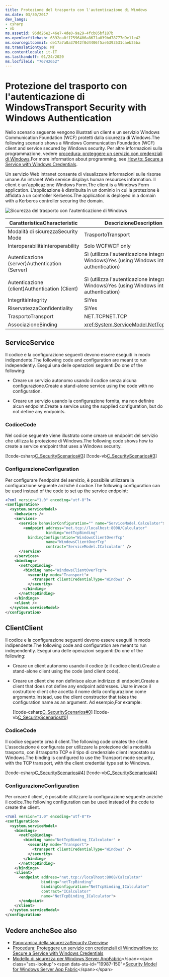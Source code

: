 ```yaml
---
title: Protezione del trasporto con l'autenticazione di Windows
ms.date: 03/30/2017
dev_langs:
- csharp
- vb
ms.assetid: 96dd26e2-46e7-4de0-9a29-4fcb05bf187b
ms.openlocfilehash: 6392ea0f17596406a8671a039bd78777d9e11e42
ms.sourcegitcommit: de17a7a0a37042f0d4406f5ae5393531caeb25ba
ms.translationtype: MT
ms.contentlocale: it-IT
ms.lasthandoff: 01/24/2020
ms.locfileid: "76742652"
---
```

# <a name="transport-security-with-windows-authentication"></a><span data-ttu-id="19987-102">Protezione del trasporto con l'autenticazione di Windows</span><span class="sxs-lookup"><span data-stu-id="19987-102">Transport Security with Windows Authentication</span></span>
<span data-ttu-id="19987-103">Nello scenario seguente vengono illustrati un client e un servizio Windows Communication Foundation (WCF) protetti dalla sicurezza di Windows.</span><span class="sxs-lookup"><span data-stu-id="19987-103">The following scenario shows a Windows Communication Foundation (WCF) client and service secured by Windows security.</span></span> <span data-ttu-id="19987-104">Per altre informazioni sulla programmazione, vedere [procedura: proteggere un servizio con credenziali di Windows](../../../../docs/framework/wcf/how-to-secure-a-service-with-windows-credentials.md).</span><span class="sxs-lookup"><span data-stu-id="19987-104">For more information about programming, see [How to: Secure a Service with Windows Credentials](../../../../docs/framework/wcf/how-to-secure-a-service-with-windows-credentials.md).</span></span>  
  
 <span data-ttu-id="19987-105">Un servizio Web intranet consente di visualizzare informazioni sulle risorse umane.</span><span class="sxs-lookup"><span data-stu-id="19987-105">An intranet Web service displays human resources information.</span></span> <span data-ttu-id="19987-106">Il client è un'applicazione Windows Form.</span><span class="sxs-lookup"><span data-stu-id="19987-106">The client is a Windows Form application.</span></span> <span data-ttu-id="19987-107">L'applicazione è distribuita in un dominio in cui la protezione è affidata a un controller Kerberos.</span><span class="sxs-lookup"><span data-stu-id="19987-107">The application is deployed in a domain with a Kerberos controller securing the domain.</span></span>  
  
 ![Sicurezza del trasporto con l'autenticazione di Windows](./media/transport-security-with-windows-authentication/secured-windows-authentication.gif)  
  
|<span data-ttu-id="19987-109">Caratteristica</span><span class="sxs-lookup"><span data-stu-id="19987-109">Characteristic</span></span>|<span data-ttu-id="19987-110">Descrizione</span><span class="sxs-lookup"><span data-stu-id="19987-110">Description</span></span>|  
|--------------------|-----------------|  
|<span data-ttu-id="19987-111">Modalità di sicurezza</span><span class="sxs-lookup"><span data-stu-id="19987-111">Security Mode</span></span>|<span data-ttu-id="19987-112">Trasporto</span><span class="sxs-lookup"><span data-stu-id="19987-112">Transport</span></span>|  
|<span data-ttu-id="19987-113">Interoperabilità</span><span class="sxs-lookup"><span data-stu-id="19987-113">Interoperability</span></span>|<span data-ttu-id="19987-114">Solo WCF</span><span class="sxs-lookup"><span data-stu-id="19987-114">WCF only</span></span>|  
|<span data-ttu-id="19987-115">Autenticazione (server)</span><span class="sxs-lookup"><span data-stu-id="19987-115">Authentication (Server)</span></span><br /><br /> <span data-ttu-id="19987-116">Autenticazione (client)</span><span class="sxs-lookup"><span data-stu-id="19987-116">Authentication (Client)</span></span>|<span data-ttu-id="19987-117">Sì (utilizza l'autenticazione integrata di Windows)</span><span class="sxs-lookup"><span data-stu-id="19987-117">Yes (using Windows integrated authentication)</span></span><br /><br /> <span data-ttu-id="19987-118">Sì (utilizza l'autenticazione integrata di Windows)</span><span class="sxs-lookup"><span data-stu-id="19987-118">Yes (using Windows integrated authentication)</span></span>|  
|<span data-ttu-id="19987-119">Integrità</span><span class="sxs-lookup"><span data-stu-id="19987-119">Integrity</span></span>|<span data-ttu-id="19987-120">Sì</span><span class="sxs-lookup"><span data-stu-id="19987-120">Yes</span></span>|  
|<span data-ttu-id="19987-121">Riservatezza</span><span class="sxs-lookup"><span data-stu-id="19987-121">Confidentiality</span></span>|<span data-ttu-id="19987-122">Sì</span><span class="sxs-lookup"><span data-stu-id="19987-122">Yes</span></span>|  
|<span data-ttu-id="19987-123">Trasporto</span><span class="sxs-lookup"><span data-stu-id="19987-123">Transport</span></span>|<span data-ttu-id="19987-124">NET.TCP</span><span class="sxs-lookup"><span data-stu-id="19987-124">NET.TCP</span></span>|  
|<span data-ttu-id="19987-125">Associazione</span><span class="sxs-lookup"><span data-stu-id="19987-125">Binding</span></span>|<xref:System.ServiceModel.NetTcpBinding>|  
  
## <a name="service"></a><span data-ttu-id="19987-126">Service</span><span class="sxs-lookup"><span data-stu-id="19987-126">Service</span></span>  
 <span data-ttu-id="19987-127">Il codice e la configurazione seguenti devono essere eseguiti in modo indipendente.</span><span class="sxs-lookup"><span data-stu-id="19987-127">The following code and configuration are meant to run independently.</span></span> <span data-ttu-id="19987-128">Esegui una delle operazioni seguenti:</span><span class="sxs-lookup"><span data-stu-id="19987-128">Do one of the following:</span></span>  
  
- <span data-ttu-id="19987-129">Creare un servizio autonomo usando il codice senza alcuna configurazione.</span><span class="sxs-lookup"><span data-stu-id="19987-129">Create a stand-alone service using the code with no configuration.</span></span>  
  
- <span data-ttu-id="19987-130">Creare un servizio usando la configurazione fornita, ma non definire alcun endpoint.</span><span class="sxs-lookup"><span data-stu-id="19987-130">Create a service using the supplied configuration, but do not define any endpoints.</span></span>  
  
### <a name="code"></a><span data-ttu-id="19987-131">Codice</span><span class="sxs-lookup"><span data-stu-id="19987-131">Code</span></span>  
 <span data-ttu-id="19987-132">Nel codice seguente viene illustrato come creare un endpoint del servizio che utilizza la protezione di Windows.</span><span class="sxs-lookup"><span data-stu-id="19987-132">The following code shows how to create a service endpoint that uses a Windows security.</span></span>  
  
 [!code-csharp[C_SecurityScenarios#3](../../../../samples/snippets/csharp/VS_Snippets_CFX/c_securityscenarios/cs/source.cs#3)]
 [!code-vb[C_SecurityScenarios#3](../../../../samples/snippets/visualbasic/VS_Snippets_CFX/c_securityscenarios/vb/source.vb#3)]  
  
### <a name="configuration"></a><span data-ttu-id="19987-133">Configurazione</span><span class="sxs-lookup"><span data-stu-id="19987-133">Configuration</span></span>  
 <span data-ttu-id="19987-134">Per configurare l'endpoint del servizio, è possibile utilizzare la configurazione seguente anziché il codice.</span><span class="sxs-lookup"><span data-stu-id="19987-134">The following configuration can be used instead of the code to set up the service endpoint:</span></span>  
  
```xml  
<?xml version="1.0" encoding="utf-8"?>  
<configuration>  
  <system.serviceModel>  
    <behaviors />  
    <services>  
      <service behaviorConfiguration="" name="ServiceModel.Calculator">  
        <endpoint address="net.tcp://localhost:8008/Calculator"   
                  binding="netTcpBinding"  
          bindingConfiguration="WindowsClientOverTcp"   
                  name="WindowsClientOverTcp"  
                  contract="ServiceModel.ICalculator" />  
      </service>  
    </services>  
    <bindings>  
      <netTcpBinding>  
        <binding name="WindowsClientOverTcp">  
          <security mode="Transport">  
            <transport clientCredentialType="Windows" />  
          </security>  
        </binding>  
      </netTcpBinding>  
    </bindings>  
    <client />  
  </system.serviceModel>  
</configuration>  
```  
  
## <a name="client"></a><span data-ttu-id="19987-135">Client</span><span class="sxs-lookup"><span data-stu-id="19987-135">Client</span></span>  
 <span data-ttu-id="19987-136">Il codice e la configurazione seguenti devono essere eseguiti in modo indipendente.</span><span class="sxs-lookup"><span data-stu-id="19987-136">The following code and configuration are meant to run independently.</span></span> <span data-ttu-id="19987-137">Esegui una delle operazioni seguenti:</span><span class="sxs-lookup"><span data-stu-id="19987-137">Do one of the following:</span></span>  
  
- <span data-ttu-id="19987-138">Creare un client autonomo usando il codice (e il codice client).</span><span class="sxs-lookup"><span data-stu-id="19987-138">Create a stand-alone client using the code (and client code).</span></span>  
  
- <span data-ttu-id="19987-139">Creare un client che non definisce alcun indirizzo di endpoint.</span><span class="sxs-lookup"><span data-stu-id="19987-139">Create a client that does not define any endpoint addresses.</span></span> <span data-ttu-id="19987-140">Usare invece il costruttore client che accetta il nome della configurazione come argomento.</span><span class="sxs-lookup"><span data-stu-id="19987-140">Instead, use the client constructor that takes the configuration name as an argument.</span></span> <span data-ttu-id="19987-141">Ad esempio,</span><span class="sxs-lookup"><span data-stu-id="19987-141">For example:</span></span>  
  
     [!code-csharp[C_SecurityScenarios#0](../../../../samples/snippets/csharp/VS_Snippets_CFX/c_securityscenarios/cs/source.cs#0)]
     [!code-vb[C_SecurityScenarios#0](../../../../samples/snippets/visualbasic/VS_Snippets_CFX/c_securityscenarios/vb/source.vb#0)]  
  
### <a name="code"></a><span data-ttu-id="19987-142">Codice</span><span class="sxs-lookup"><span data-stu-id="19987-142">Code</span></span>  
 <span data-ttu-id="19987-143">Il codice seguente crea il client.</span><span class="sxs-lookup"><span data-stu-id="19987-143">The following code creates the client.</span></span> <span data-ttu-id="19987-144">L'associazione è configurata per utilizzare la protezione della modalità trasporto, con il trasporto TCP e il tipo di credenziale client impostato su Windows.</span><span class="sxs-lookup"><span data-stu-id="19987-144">The binding is configured to use the Transport mode security, with the TCP transport, with the client credential type set to Windows.</span></span>  
  
 [!code-csharp[C_SecurityScenarios#4](../../../../samples/snippets/csharp/VS_Snippets_CFX/c_securityscenarios/cs/source.cs#4)]
 [!code-vb[C_SecurityScenarios#4](../../../../samples/snippets/visualbasic/VS_Snippets_CFX/c_securityscenarios/vb/source.vb#4)]  
  
### <a name="configuration"></a><span data-ttu-id="19987-145">Configurazione</span><span class="sxs-lookup"><span data-stu-id="19987-145">Configuration</span></span>  
 <span data-ttu-id="19987-146">Per creare il client, è possibile utilizzare la configurazione seguente anziché il codice.</span><span class="sxs-lookup"><span data-stu-id="19987-146">The following configuration can be used instead of the code to create the client.</span></span>  
  
```xml  
<?xml version="1.0" encoding="utf-8"?>  
<configuration>  
  <system.serviceModel>  
    <bindings>  
      <netTcpBinding>  
        <binding name="NetTcpBinding_ICalculator" >  
          <security mode="Transport">  
            <transport clientCredentialType="Windows" />  
          </security>  
        </binding>  
      </netTcpBinding>  
    </bindings>  
    <client>  
      <endpoint address="net.tcp://localhost:8008/Calculator"   
                binding="netTcpBinding"            
                bindingConfiguration="NetTcpBinding_ICalculator"   
                contract="ICalculator"  
                name="NetTcpBinding_ICalculator">  
      </endpoint>  
    </client>  
  </system.serviceModel>  
</configuration>  
```  
  
## <a name="see-also"></a><span data-ttu-id="19987-147">Vedere anche</span><span class="sxs-lookup"><span data-stu-id="19987-147">See also</span></span>

- [<span data-ttu-id="19987-148">Panoramica della sicurezza</span><span class="sxs-lookup"><span data-stu-id="19987-148">Security Overview</span></span>](../../../../docs/framework/wcf/feature-details/security-overview.md)
- [<span data-ttu-id="19987-149">Procedura: Proteggere un servizio con credenziali di Windows</span><span class="sxs-lookup"><span data-stu-id="19987-149">How to: Secure a Service with Windows Credentials</span></span>](../../../../docs/framework/wcf/how-to-secure-a-service-with-windows-credentials.md)
- <span data-ttu-id="19987-150">[Modello di sicurezza per Windows Server AppFabric](https://docs.microsoft.com/previous-versions/appfabric/ee677202(v=azure.10))</span><span class="sxs-lookup"><span data-stu-id="19987-150">[Security Model for Windows Server App Fabric](https://docs.microsoft.com/previous-versions/appfabric/ee677202(v=azure.10))</span></span>
